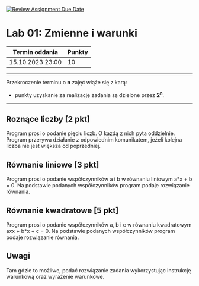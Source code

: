 [![Review Assignment Due Date](https://classroom.github.com/assets/deadline-readme-button-24ddc0f5d75046c5622901739e7c5dd533143b0c8e959d652212380cedb1ea36.svg)](https://classroom.github.com/a/HBDj_Vum)
# Lab 01: Zmienne i warunki

| Termin oddania | Punkty     |
|----------------|:-----------|
|    15.10.2023 23:00 |   10        |

--- 
Przekroczenie terminu o **n** zajęć wiąże się z karą:
- punkty uzyskanie za realizację zadania są dzielone przez **2<sup>n</sup>**.

--- 
## Roznące liczby [2 pkt]
Program prosi o podanie pięciu liczb. O każdą z nich pyta oddzielnie. 
Program przerywa działanie z odpowiednim komunikatem, jeżeli kolejna liczba nie jest większa od poprzedniej.

## Równanie liniowe [3 pkt]
Program prosi o podanie współczynników a i b w równaniu liniowym a*x + b = 0.
Na podstawie podanych współczynników program podaje rozwiązanie równania.

## Równanie kwadratowe [5 pkt]
Program prosi o podanie współczynników a, b i c w równaniu kwadratowym a*x*x + b*x + c = 0.
Na podstawie podanych współczynników program podaje rozwiązanie równania.

## Uwagi
Tam gdzie to możliwe, podać rozwiązanie zadania wykorzystując instrukcję warunkową oraz wyrażenie warunkowe.
